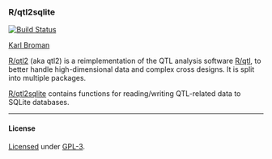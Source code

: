 ### R/qtl2sqlite

[![Build Status](https://travis-ci.org/rqtl/qtl2sqlite.svg?branch=master)](https://travis-ci.org/rqtl/qtl2sqlite)

[Karl Broman](http://kbroman.org)

[R/qtl2](http://kbroman.org/qtl2) (aka qtl2) is a reimplementation of
the QTL analysis software [R/qtl](http://rqtl.org), to better handle
high-dimensional data and complex cross designs.  It is split into
multiple packages.

[R/qtl2sqlite](https://github.com/kbroman/qtl2sqlite) contains
functions for reading/writing QTL-related data to SQLite databases.


---

#### License

[Licensed](License.md) under [GPL-3](http://www.r-project.org/Licenses/GPL-3).
